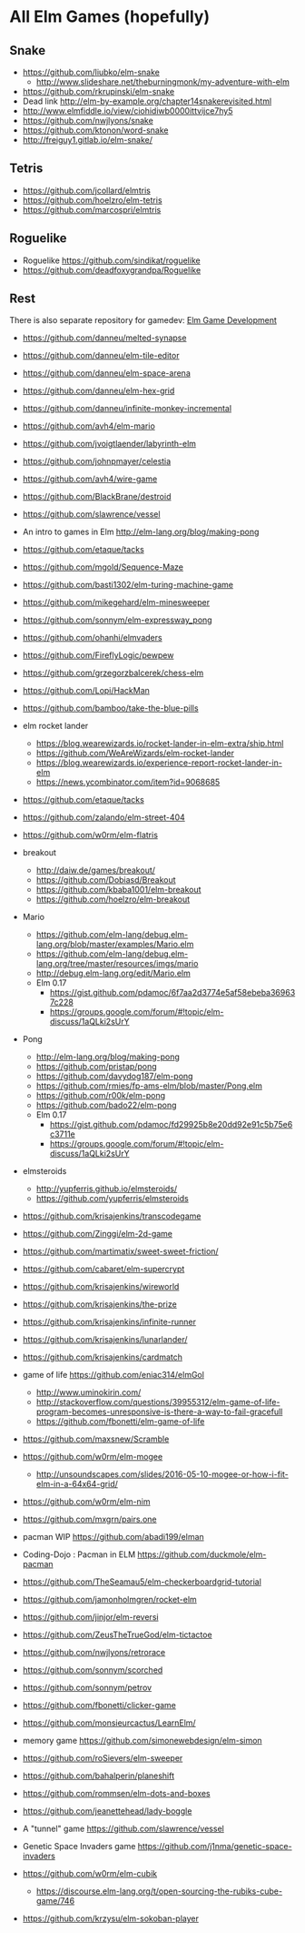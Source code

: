 # All Elm Games (hopefully)

## Snake

- https://github.com/liubko/elm-snake
  - http://www.slideshare.net/theburningmonk/my-adventure-with-elm
- https://github.com/rkrupinski/elm-snake
- Dead link http://elm-by-example.org/chapter14snakerevisited.html
- http://www.elmfiddle.io/view/ciohidiwb0000ittvijce7hy5
- https://github.com/nwjlyons/snake
- https://github.com/ktonon/word-snake
- http://freiguy1.gitlab.io/elm-snake/

## Tetris

- https://github.com/jcollard/elmtris
- https://github.com/hoelzro/elm-tetris
- https://github.com/marcospri/elmtris

## Roguelike

- Roguelike https://github.com/sindikat/roguelike
- https://github.com/deadfoxygrandpa/Roguelike

## Rest

There is also separate repository for gamedev: [Elm Game Development](https://github.com/rofrol/awesome-elm-gamedev)

- https://github.com/danneu/melted-synapse
- https://github.com/danneu/elm-tile-editor
- https://github.com/danneu/elm-space-arena
- https://github.com/danneu/elm-hex-grid
- https://github.com/danneu/infinite-monkey-incremental
- https://github.com/avh4/elm-mario


- https://github.com/jvoigtlaender/labyrinth-elm
- https://github.com/johnpmayer/celestia
- https://github.com/avh4/wire-game
- https://github.com/BlackBrane/destroid
- https://github.com/slawrence/vessel

- An intro to games in Elm http://elm-lang.org/blog/making-pong
- https://github.com/etaque/tacks
- https://github.com/mgold/Sequence-Maze
- https://github.com/basti1302/elm-turing-machine-game
- https://github.com/mikegehard/elm-minesweeper
- https://github.com/sonnym/elm-expressway_pong
- https://github.com/ohanhi/elmvaders
- https://github.com/FireflyLogic/pewpew
- https://github.com/grzegorzbalcerek/chess-elm
- https://github.com/Lopi/HackMan
- https://github.com/bamboo/take-the-blue-pills
- elm rocket lander
  - https://blog.wearewizards.io/rocket-lander-in-elm-extra/ship.html
  - https://github.com/WeAreWizards/elm-rocket-lander
  - https://blog.wearewizards.io/experience-report-rocket-lander-in-elm
  - https://news.ycombinator.com/item?id=9068685
- https://github.com/etaque/tacks
- https://github.com/zalando/elm-street-404
- https://github.com/w0rm/elm-flatris
- breakout
  - http://daiw.de/games/breakout/
  - https://github.com/Dobiasd/Breakout
  - https://github.com/kbaba1001/elm-breakout
  - https://github.com/hoelzro/elm-breakout
- Mario
  - https://github.com/elm-lang/debug.elm-lang.org/blob/master/examples/Mario.elm
  - https://github.com/elm-lang/debug.elm-lang.org/tree/master/resources/imgs/mario
  - http://debug.elm-lang.org/edit/Mario.elm
  - Elm 0.17
    - https://gist.github.com/pdamoc/6f7aa2d3774e5af58ebeba369637c228
    - https://groups.google.com/forum/#!topic/elm-discuss/1aQLki2sUrY
- Pong
  - http://elm-lang.org/blog/making-pong
  - https://github.com/pristap/pong
  - https://github.com/davydog187/elm-pong
  - https://github.com/rmies/fp-ams-elm/blob/master/Pong.elm
  - https://github.com/r00k/elm-pong
  - https://github.com/bado22/elm-pong
  - Elm 0.17
    - https://gist.github.com/pdamoc/fd29925b8e20dd92e91c5b75e6c3711e
    - https://groups.google.com/forum/#!topic/elm-discuss/1aQLki2sUrY
- elmsteroids
  - http://yupferris.github.io/elmsteroids/
  - https://github.com/yupferris/elmsteroids
- https://github.com/krisajenkins/transcodegame
- https://github.com/Zinggi/elm-2d-game
- https://github.com/martimatix/sweet-sweet-friction/
- https://github.com/cabaret/elm-supercrypt
- https://github.com/krisajenkins/wireworld
- https://github.com/krisajenkins/the-prize
- https://github.com/krisajenkins/infinite-runner
- https://github.com/krisajenkins/lunarlander/
- https://github.com/krisajenkins/cardmatch
- game of life https://github.com/eniac314/elmGol
  - http://www.uminokirin.com/
  - http://stackoverflow.com/questions/39955312/elm-game-of-life-program-becomes-unresponsive-is-there-a-way-to-fail-gracefull
  - https://github.com/fbonetti/elm-game-of-life
- https://github.com/maxsnew/Scramble
- https://github.com/w0rm/elm-mogee
  - http://unsoundscapes.com/slides/2016-05-10-mogee-or-how-i-fit-elm-in-a-64x64-grid/
- https://github.com/w0rm/elm-nim
- https://github.com/mxgrn/pairs.one
- pacman WIP https://github.com/abadi199/elman
- Coding-Dojo : Pacman in ELM https://github.com/duckmole/elm-pacman
- https://github.com/TheSeamau5/elm-checkerboardgrid-tutorial
- https://github.com/jamonholmgren/rocket-elm
- https://github.com/jinjor/elm-reversi
- https://github.com/ZeusTheTrueGod/elm-tictactoe
- https://github.com/nwjlyons/retrorace
- https://github.com/sonnym/scorched
- https://github.com/sonnym/petrov
- https://github.com/fbonetti/clicker-game
- https://github.com/monsieurcactus/LearnElm/
- memory game https://github.com/simonewebdesign/elm-simon
- https://github.com/roSievers/elm-sweeper
- https://github.com/bahalperin/planeshift
- https://github.com/rommsen/elm-dots-and-boxes
- https://github.com/jeanettehead/lady-boggle
- A "tunnel" game https://github.com/slawrence/vessel
- Genetic Space Invaders game https://github.com/j1nma/genetic-space-invaders
- https://github.com/w0rm/elm-cubik
  - https://discourse.elm-lang.org/t/open-sourcing-the-rubiks-cube-game/746
- https://github.com/krzysu/elm-sokoban-player
